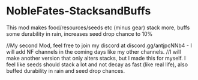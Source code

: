 # NobleFates-StacksandBuffs
This mod makes food/resources/seeds etc (minus gear) stack more, buffs some durability in rain, increases seed drop chance to 10%

//My second Mod, feel free to join my discord at discord.gg/antjpcNNb4 - I will add NF channels in the coming days like my other channels.
//I will make another version that only alters stacks, but I made this for myself. I feel like seeds should stack a lot and not decay as fast (like real life), also buffed durability in rain and seed drop chances.
